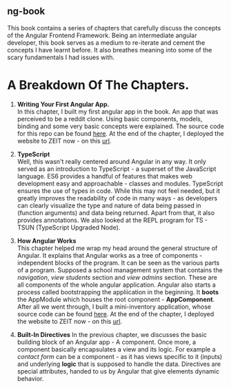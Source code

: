 ## ng-book

This book contains a series of chapters that carefully discuss the concepts of the Angular Frontend Framework. Being an intermediate angular developer, this book serves as a medium to re-iterate and cement the concepts I have learnt before. It also breathes meaning into some of the scary fundamentals I had issues with.

# A Breakdown Of The Chapters.

1. **Writing Your First Angular App.** <br>
    In this chapter, I built my first angular app in the book. An app that was perceived to be a reddit clone. Using basic components, models, binding and some very basic concepts were explained. The source code for this repo can be found <a href="https://github.com/OlaoreFouad/ng-book/tree/master/ng-reddit">here</a>. At the end of the chapter, I deployed the website to ZEIT now - on this <a href="https://ng-reddit.now.sh">url</a>.

2. **TypeScript**<br>
    Well, this wasn't really centered around Angular in any way. It only served as an introduction to TypeScript - a superset of the JavaScript language. ES6 provides a handful of features that makes web development easy and approachable - classes and modules. TypeScript ensures the use of types in code. While this may not feel needed, but it greatly improves the readability of code in many ways - as developers can clearly visualize the type and nature of data being passed in (function arguments) and data being returned. Apart from that, it also provides annotations. We also looked at the REPL program for TS - TSUN (TypeScript Upgraded Node).

3. **How Angular Works**<br>
    This chapter helped me wrap my head around the general structure of Angular. It explains that Angular works as a tree of components - independent blocks of the program. It can be seen as the various parts of a program. Supposed a school management system that contains the _navigation_, _view students_ section and _view admins_ section. These are all components of the whole angular application. Angular also starts a process called bootstrapping the appliication in the beginning. It **boots** the AppModule which houses the root component - **AppComponent**. After all we went through, I built a mini-inventory application, whose source code can be found <a href="https://github.com/OlaoreFouad/ng-book/tree/master/inventory-app">here</a>. At the end of the chapter, I deployed the website to ZEIT now - on this <a href="https://inventory-app-blond-two.now.sh/">url</a>.

4. **Built-In Directives**
    In the previous chapter, we discusses the basic building block of an Angular app - A component. Once more, a component basically encapsulates a view and its logic. For example a _contact form_ can be a component - as it has views specific to it (inputs) and underlying **logic** that is supposed to handle the data. Directives are special attributes, handed to us by Angular that give elements dynamic behavior.